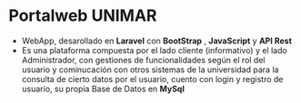 # Portalweb UNIMAR
- WebApp, desarollado en **Laravel** con **BootStrap** , **JavaScript** y **API Rest**
- Es una plataforma compuesta por el lado cliente (informativo) y el lado Administrador, con gestiones de funcionalidades según el rol del usuario y cominucación con otros sistemas de la universidad para la consulta de cierto datos por el usuario, cuento con login y registro de usuario, su propia Base de Datos en **MySql**
